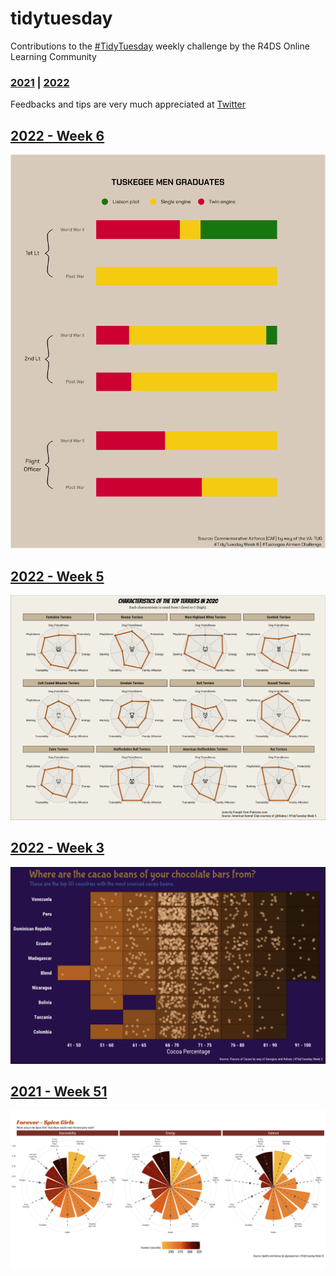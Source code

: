 # tidytuesday

Contributions to the [#TidyTuesday](https://github.com/rfordatascience/tidytuesday) weekly challenge by the R4DS Online Learning Community

### [2021](https://github.com/mich440/tidytuesday/tree/main/2021) | [2022](https://github.com/mich440/tidytuesday/tree/main/2022)

Feedbacks and tips are very much appreciated at [Twitter](https://twitter.com/mich_440)

## [2022 - Week 6](https://github.com/mich440/tidytuesday/blob/main/2022/week-6/week-6.Rmd)
![tsaplot](https://github.com/mich440/tidytuesday/blob/main/2022/week-6/tac.png)

## [2022 - Week 5](https://github.com/mich440/tidytuesday/blob/main/2022/week-5/week-5.Rmd)
![dogsplot](https://github.com/mich440/tidytuesday/blob/main/2022/week-5/dog_icon.png)

## [2022 - Week 3](https://github.com/mich440/tidytuesday/blob/main/2022/week-3/week-3.Rmd)
![chocolatesplot](https://github.com/mich440/tidytuesday/blob/main/2022/week-3/chocolate.png)

## [2021 - Week 51](https://github.com/mich440/tidytuesday/blob/main/2021/week-51/week-51.Rmd)
![spicegirlsplot](https://github.com/mich440/tidytuesday/blob/main/2021/week-51/spicegirls.png)
